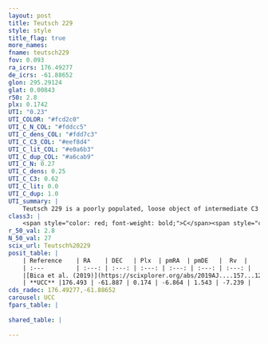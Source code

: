```yaml
---
layout: post
title: Teutsch 229
style: style
title_flag: true
more_names: 
fname: teutsch229
fov: 0.093
ra_icrs: 176.49277
de_icrs: -61.88652
glon: 295.29124
glat: 0.00843
r50: 2.8
plx: 0.1742
UTI: "0.23"
UTI_COLOR: "#fcd2c0"
UTI_C_N_COL: "#fddcc5"
UTI_C_dens_COL: "#fdd7c3"
UTI_C_C3_COL: "#eef8d4"
UTI_C_lit_COL: "#e0a6b3"
UTI_C_dup_COL: "#a6cab9"
UTI_C_N: 0.27
UTI_C_dens: 0.25
UTI_C_C3: 0.62
UTI_C_lit: 0.0
UTI_C_dup: 1.0
UTI_summary: |
    Teutsch 229 is a poorly populated, loose object of intermediate C3 quality. It is rarely studied in the literature, with no articles listed in the last 6 years.
class3: |
    <span style="color: red; font-weight: bold;">C</span><span style="color: green; font-weight: bold;">A</span>
r_50_val: 2.8
N_50_val: 27
scix_url: Teutsch%20229
posit_table: |
    | Reference    | RA    | DEC   | Plx  | pmRA  | pmDE   |  Rv  |
    | :---         | :---: | :---: | :---: | :---: | :---: | :---: |
    |[Bica et al. (2019)](https://scixplorer.org/abs/2019AJ....157...12B) | 176.52 | -61.871 | -- | -- | -- | -- |
    | **UCC** |176.493 | -61.887 | 0.174 | -6.864 | 1.543 | -7.239 | 
cds_radec: 176.49277,-61.88652
carousel: UCC
fpars_table: |
    
shared_table: |
    
---
```

